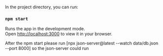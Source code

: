 In the project directory, you can run:

### `npm start`

Runs the app in the development mode.\
Open [http://localhost:3000](http://localhost:3000) to view it in your browser.

After the npm start please run [npx json-server@latest --watch data/db.json --port 8000] so the json-server could run
